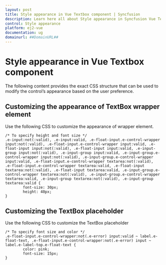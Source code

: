 ```yaml
---
layout: post
title: Style appearance in Vue Textbox component | Syncfusion
description: Learn here all about Style appearance in Syncfusion Vue Textbox component of Syncfusion Essential JS 2 and more.
control: Style appearance 
platform: ej2-vue
documentation: ug
domainurl: ##DomainURL##
---
```


# Style appearance in Vue Textbox component

The following content provides the exact CSS structure that can be used to modify the control’s appearance based on the user preference.

## Customizing the appearance of TextBox wrapper element

Use the following CSS to customize the appearance of wrapper element.

```
/* To specify height and font size */
.e-input:not(:valid), .e-input:valid, .e-float-input.e-control-wrapper input:not(:valid), .e-float-input.e-control-wrapper input:valid, .e-float-input input:not(:valid), .e-float-input input:valid, .e-input-group input:not(:valid), .e-input-group input:valid, .e-input-group.e-control-wrapper input:not(:valid), .e-input-group.e-control-wrapper input:valid, .e-float-input.e-control-wrapper textarea:not(:valid), .e-float-input.e-control-wrapper textarea:valid, .e-float-input textarea:not(:valid), .e-float-input textarea:valid, .e-input-group.e-control-wrapper textarea:not(:valid), .e-input-group.e-control-wrapper textarea:valid, .e-input-group textarea:not(:valid), .e-input-group textarea:valid {
        font-size: 30px;
        height: 40px;
}
```

## Customizing the TextBox placeholder

Use the following CSS to customize the TextBox placeholder

```
/* To specify font size and color */
.e-float-input.e-control-wrapper:not(.e-error) input:valid ~ label.e-float-text, .e-float-input.e-control-wrapper:not(.e-error) input ~ label.e-label-top.e-float-text {
        color: pink;
        font-size: 15px;
}
```
